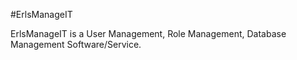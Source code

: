 #ErlsManageIT

ErlsManageIT is a User Management, Role Management, Database Management Software/Service.
